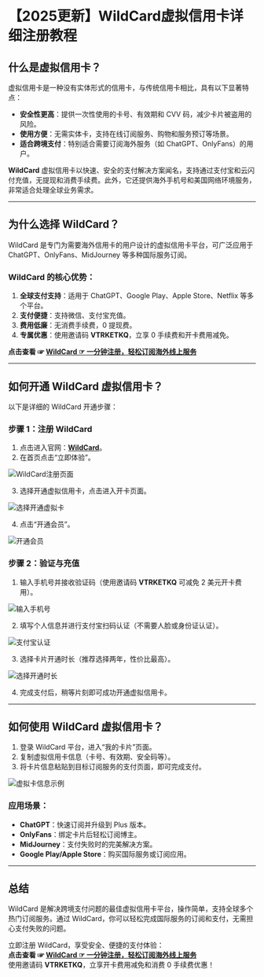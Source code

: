 # 【2025更新】WildCard虚拟信用卡详细注册教程

## 什么是虚拟信用卡？

虚拟信用卡是一种没有实体形式的信用卡，与传统信用卡相比，具有以下显著特点：

- **安全性更高**：提供一次性使用的卡号、有效期和 CVV 码，减少卡片被盗用的风险。
- **使用方便**：无需实体卡，支持在线订阅服务、购物和服务预订等场景。
- **适合跨境支付**：特别适合需要订阅海外服务（如 ChatGPT、OnlyFans）的用户。

**WildCard** 虚拟信用卡以快速、安全的支付解决方案闻名，支持通过支付宝和云闪付充值，无提现和消费手续费。此外，它还提供海外手机号和美国网络环境服务，非常适合处理全球业务需求。

---

## 为什么选择 WildCard？

WildCard 是专门为需要海外信用卡的用户设计的虚拟信用卡平台，可广泛应用于 ChatGPT、OnlyFans、MidJourney 等多种国际服务订阅。

### WildCard 的核心优势：

1. **全球支付支持**：适用于 ChatGPT、Google Play、Apple Store、Netflix 等多个平台。
2. **支付便捷**：支持微信、支付宝充值。
3. **费用低廉**：无消费手续费，0 提现费。
4. **专属优惠**：使用邀请码 **VTRKETKQ**，立享 0 手续费和开卡费用减免。

**点击查看 ☞ [WildCard ☞ 一分钟注册，轻松订阅海外线上服务](https://yeka.ai/i/VTRKETKQ)**

---

## 如何开通 WildCard 虚拟信用卡？

以下是详细的 WildCard 开通步骤：

### 步骤 1：注册 WildCard

1. 点击进入官网：**[WildCard](https://yeka.ai/i/VTRKETKQ)**。
2. 在首页点击“立即体验”。

![WildCard注册页面](https://open-ai-blog.oss-cn-nanjing.aliyuncs.com/img/202408081953711.png)

3. 选择开通虚拟信用卡，点击进入开卡页面。

![选择开通虚拟卡](https://open-ai-blog.oss-cn-nanjing.aliyuncs.com/img/202408081954309.png)

4. 点击“开通会员”。

![开通会员](https://open-ai-blog.oss-cn-nanjing.aliyuncs.com/img/202408081955377.png)

### 步骤 2：验证与充值

1. 输入手机号并接收验证码（使用邀请码 **VTRKETKQ** 可减免 2 美元开卡费用）。

![输入手机号](https://open-ai-blog.oss-cn-nanjing.aliyuncs.com/img/202408081956134.png)

2. 填写个人信息并进行支付宝扫码认证（不需要人脸或身份证认证）。

![支付宝认证](https://open-ai-blog.oss-cn-nanjing.aliyuncs.com/img/202408082004885.png)

3. 选择卡片开通时长（推荐选择两年，性价比最高）。

![选择开通时长](https://open-ai-blog.oss-cn-nanjing.aliyuncs.com/img/202408082000871.png)

4. 完成支付后，稍等片刻即可成功开通虚拟信用卡。

---

## 如何使用 WildCard 虚拟信用卡？

1. 登录 WildCard 平台，进入“我的卡片”页面。
2. 复制虚拟信用卡信息（卡号、有效期、安全码等）。
3. 将卡片信息粘贴到目标订阅服务的支付页面，即可完成支付。

![虚拟卡信息示例](https://open-ai-blog.oss-cn-nanjing.aliyuncs.com/img/202408082006344.png)

### 应用场景：

- **ChatGPT**：快速订阅并升级到 Plus 版本。
- **OnlyFans**：绑定卡片后轻松订阅博主。
- **MidJourney**：支付失败时的完美解决方案。
- **Google Play/Apple Store**：购买国际服务或订阅应用。

---

## 总结

WildCard 是解决跨境支付问题的最佳虚拟信用卡平台，操作简单，支持全球多个热门订阅服务。通过 WildCard，你可以轻松完成国际服务的订阅和支付，无需担心支付失败的问题。

立即注册 WildCard，享受安全、便捷的支付体验：  
**点击查看 ☞ [WildCard ☞ 一分钟注册，轻松订阅海外线上服务](https://yeka.ai/i/VTRKETKQ)**  
使用邀请码 **VTRKETKQ**，立享开卡费用减免和消费 0 手续费优惠！
